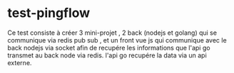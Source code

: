 # test-pingflow
Ce test consiste à créer 3 mini-projet , 2 back (nodejs et golang) qui se communique via redis pub sub , et un front vue js qui communique avec le back nodejs via socket afin de recupére les informations que l'api go transmet au back node via redis. l'api go recupére la data  via un api externe.
